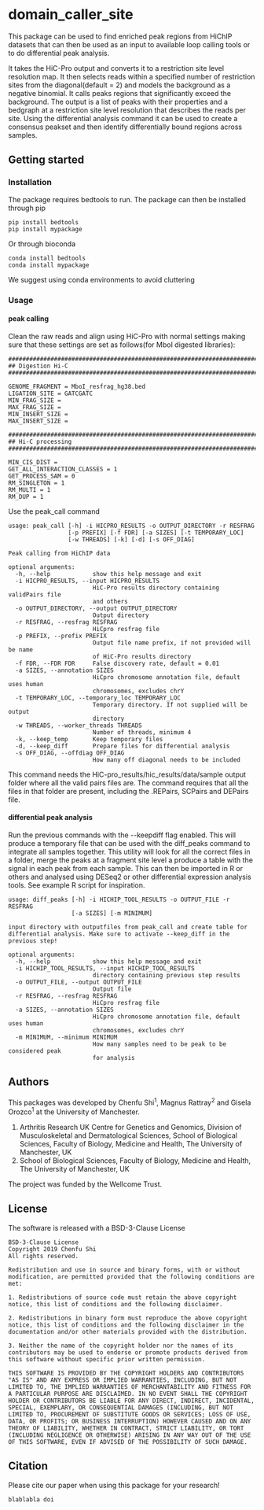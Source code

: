 # domain_caller_site

This package can be used to find enriched peak regions from HiChIP datasets that can then be used as an input to available loop calling tools or to do differential peak analysis.

It takes the HiC-Pro output and converts it to a restriction site level resolution map. It then selects reads within a specified number of restriction sites from the diagonal(default = 2) and models the background as a negative binomial. It calls peaks regions that significantly exceed the background.
The output is a list of peaks with their properties and a bedgraph at a restriction site level resolution that describes the reads per site.
Using the differential analysis command it can be used to create a consensus peakset and then identify differentially bound regions across samples.


## Getting started

### Installation

The package requires bedtools to run. The package can then be installed through pip

```
pip install bedtools
pip install mypackage
```

Or through bioconda

```
conda install bedtools
conda install mypackage
```

We suggest using conda environments to avoid cluttering


### Usage
#### peak calling
Clean the raw reads and align using HiC-Pro with normal settings making sure that these settings are set as follows(for MboI digested libraries):

```
#######################################################################
## Digestion Hi-C
#######################################################################

GENOME_FRAGMENT = MboI_resfrag_hg38.bed
LIGATION_SITE = GATCGATC
MIN_FRAG_SIZE = 
MAX_FRAG_SIZE =
MIN_INSERT_SIZE =
MAX_INSERT_SIZE =

#######################################################################
## Hi-C processing
#######################################################################

MIN_CIS_DIST =
GET_ALL_INTERACTION_CLASSES = 1
GET_PROCESS_SAM = 0
RM_SINGLETON = 1
RM_MULTI = 1
RM_DUP = 1
```
Use the peak_call command

```
usage: peak_call [-h] -i HICPRO_RESULTS -o OUTPUT_DIRECTORY -r RESFRAG
                 [-p PREFIX] [-f FDR] [-a SIZES] [-t TEMPORARY_LOC]
                 [-w THREADS] [-k] [-d] [-s OFF_DIAG]

Peak calling from HiChIP data

optional arguments:
  -h, --help            show this help message and exit
  -i HICPRO_RESULTS, --input HICPRO_RESULTS
                        HiC-Pro results directory containing validPairs file
                        and others
  -o OUTPUT_DIRECTORY, --output OUTPUT_DIRECTORY
                        Output directory
  -r RESFRAG, --resfrag RESFRAG
                        HiCpro resfrag file
  -p PREFIX, --prefix PREFIX
                        Output file name prefix, if not provided will be name
                        of HiC-Pro results directory
  -f FDR, --FDR FDR     False discovery rate, default = 0.01
  -a SIZES, --annotation SIZES
                        HiCpro chromosome annotation file, default uses human
                        chromosomes, excludes chrY
  -t TEMPORARY_LOC, --temporary_loc TEMPORARY_LOC
                        Temporary directory. If not supplied will be output
                        directory
  -w THREADS, --worker_threads THREADS
                        Number of threads, minimum 4
  -k, --keep_temp       Keep temporary files
  -d, --keep_diff       Prepare files for differential analysis
  -s OFF_DIAG, --offdiag OFF_DIAG
                        How many off diagonal needs to be included

```

This command needs the HiC-pro_results/hic_results/data/sample output folder where all the valid pairs files are.
The command requires that all the files in that folder are present, including the .REPairs, SCPairs and DEPairs file.




#### differential peak analysis

Run the previous commands with the --keepdiff flag enabled. This will produce a temporary file that can be used with the diff_peaks  command to integrate all samples together. This utility will look for all the correct files in a folder, merge the peaks at a fragment site level a produce a table with the signal in each peak from each sample. This can then be imported in R or others and analysed using DESeq2 or other differential expression analysis tools. See example R script for inspiration.

```
usage: diff_peaks [-h] -i HICHIP_TOOL_RESULTS -o OUTPUT_FILE -r RESFRAG
                  [-a SIZES] [-m MINIMUM]

input directory with outputfiles from peak_call and create table for
differential analysis. Make sure to activate --keep_diff in the previous step!

optional arguments:
  -h, --help            show this help message and exit
  -i HICHIP_TOOL_RESULTS, --input HICHIP_TOOL_RESULTS
                        directory containing previous step results
  -o OUTPUT_FILE, --output OUTPUT_FILE
                        Output file
  -r RESFRAG, --resfrag RESFRAG
                        HiCpro resfrag file
  -a SIZES, --annotation SIZES
                        HiCpro chromosome annotation file, default uses human
                        chromosomes, excludes chrY
  -m MINIMUM, --minimum MINIMUM
                        How many samples need to be peak to be considered peak
                        for analysis
```





## Authors

This packages was developed by Chenfu Shi<sup>1</sup>, Magnus Rattray<sup>2</sup> and Gisela Orozco<sup>1</sup> at the University of Manchester.
1) Arthritis Research UK Centre for Genetics and Genomics, Division of Musculoskeletal and Dermatological Sciences, School of Biological Sciences, Faculty of Biology, Medicine and Health, The University of Manchester, UK
2) School of Biological Sciences, Faculty of Biology, Medicine and Health, The University of Manchester, UK

The project was funded by the Wellcome Trust.


## License

The software is released with a BSD-3-Clause License

```
BSD-3-Clause License
Copyright 2019 Chenfu Shi
All rights reserved.

Redistribution and use in source and binary forms, with or without modification, are permitted provided that the following conditions are met:

1. Redistributions of source code must retain the above copyright notice, this list of conditions and the following disclaimer.

2. Redistributions in binary form must reproduce the above copyright notice, this list of conditions and the following disclaimer in the documentation and/or other materials provided with the distribution.

3. Neither the name of the copyright holder nor the names of its contributors may be used to endorse or promote products derived from this software without specific prior written permission.

THIS SOFTWARE IS PROVIDED BY THE COPYRIGHT HOLDERS AND CONTRIBUTORS "AS IS" AND ANY EXPRESS OR IMPLIED WARRANTIES, INCLUDING, BUT NOT LIMITED TO, THE IMPLIED WARRANTIES OF MERCHANTABILITY AND FITNESS FOR A PARTICULAR PURPOSE ARE DISCLAIMED. IN NO EVENT SHALL THE COPYRIGHT HOLDER OR CONTRIBUTORS BE LIABLE FOR ANY DIRECT, INDIRECT, INCIDENTAL, SPECIAL, EXEMPLARY, OR CONSEQUENTIAL DAMAGES (INCLUDING, BUT NOT LIMITED TO, PROCUREMENT OF SUBSTITUTE GOODS OR SERVICES; LOSS OF USE, DATA, OR PROFITS; OR BUSINESS INTERRUPTION) HOWEVER CAUSED AND ON ANY THEORY OF LIABILITY, WHETHER IN CONTRACT, STRICT LIABILITY, OR TORT (INCLUDING NEGLIGENCE OR OTHERWISE) ARISING IN ANY WAY OUT OF THE USE OF THIS SOFTWARE, EVEN IF ADVISED OF THE POSSIBILITY OF SUCH DAMAGE.
```

## Citation

Please cite our paper when using this package for your research!
```
blablabla doi
```
